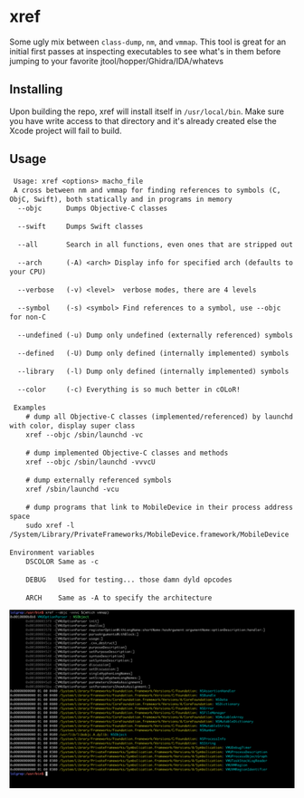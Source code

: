 # xref

Some ugly mix between `class-dump`, `nm`, and `vmmap`. This tool is great for an initial first passes at inspecting executables to see what's in them before jumping to your favorite jtool/hopper/Ghidra/IDA/whatevs

## Installing 

Upon building the repo, xref will install itself in `/usr/local/bin`. Make sure you have write access to that directory and it's already created else the Xcode project will fail to build. 

## Usage
```
 Usage: xref <options> macho_file
 A cross between nm and vmmap for finding references to symbols (C, ObjC, Swift), both statically and in programs in memory
  --objc      Dumps Objective-C classes

  --swift     Dumps Swift classes

  --all       Search in all functions, even ones that are stripped out

  --arch      (-A) <arch> Display info for specified arch (defaults to your CPU)

  --verbose   (-v) <level>  verbose modes, there are 4 levels

  --symbol    (-s) <symbol> Find references to a symbol, use --objc for non-C

  --undefined (-u) Dump only undefined (externally referenced) symbols

  --defined   (-U) Dump only defined (internally implemented) symbols

  --library   (-l) Dump only defined (internally implemented) symbols

  --color     (-c) Everything is so much better in cOLoR!

 Examples
    # dump all Objective-C classes (implemented/referenced) by launchd with color, display super class
    xref --objc /sbin/launchd -vc

    # dump implemented Objective-C classes and methods
    xref --objc /sbin/launchd -vvvcU

    # dump externally referenced symbols
    xref /sbin/launchd -vcu

    # dump programs that link to MobileDevice in their process address space
    sudo xref -l /System/Library/PrivateFrameworks/MobileDevice.framework/MobileDevice

Environment variables
    DSCOLOR	Same as -c

    DEBUG	Used for testing... those damn dyld opcodes

    ARCH	Same as -A to specify the architecture
 ```

[![img](media/vmmap.png)](https://store.raywenderlich.com/products/advanced-apple-debugging-and-reverse-engineering)

